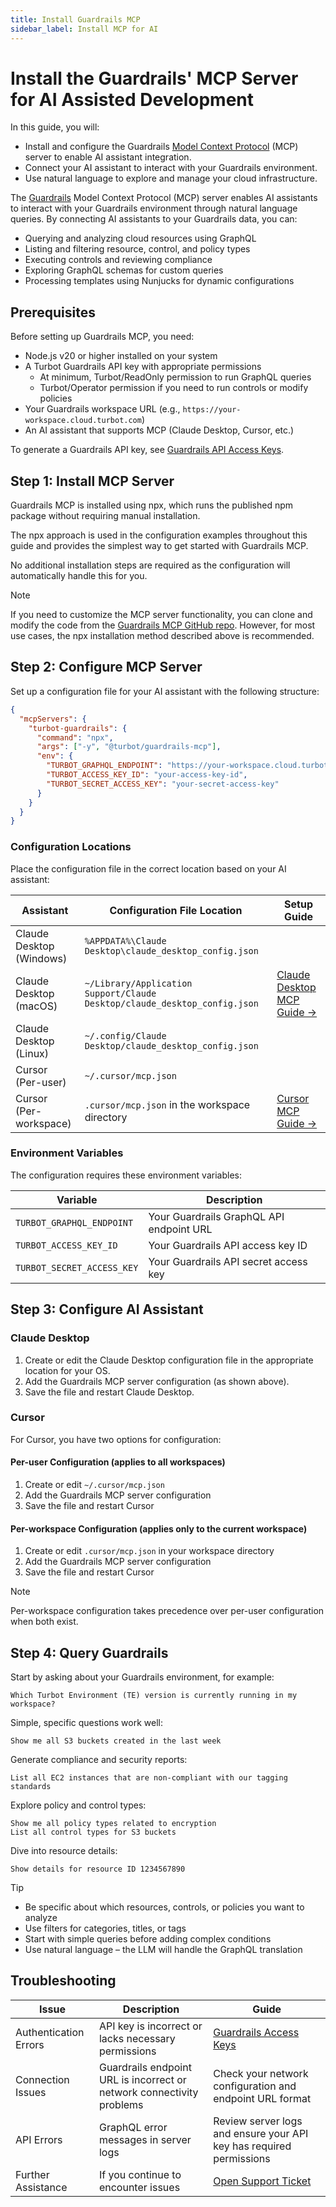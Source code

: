 ```yaml
---
title: Install Guardrails MCP
sidebar_label: Install MCP for AI
---
```


# Install the Guardrails' MCP Server for AI Assisted Development

In this guide, you will:

- Install and configure the Guardrails [Model Context Protocol](https://modelcontextprotocol.io) (MCP) server to enable AI assistant integration.
- Connect your AI assistant to interact with your Guardrails environment.
- Use natural language to explore and manage your cloud infrastructure.

The [Guardrails](https://turbot.com/guardrails) Model Context Protocol (MCP) server enables AI assistants to interact with your Guardrails environment through natural language queries. By connecting AI assistants to your Guardrails data, you can:

- Querying and analyzing cloud resources using GraphQL
- Listing and filtering resource, control, and policy types
- Executing controls and reviewing compliance
- Exploring GraphQL schemas for custom queries
- Processing templates using Nunjucks for dynamic configurations

## Prerequisites

Before setting up Guardrails MCP, you need:

- Node.js v20 or higher installed on your system
- A Turbot Guardrails API key with appropriate permissions
  - At minimum, Turbot/ReadOnly permission to run GraphQL queries
  - Turbot/Operator permission if you need to run controls or modify policies
- Your Guardrails workspace URL (e.g., `https://your-workspace.cloud.turbot.com`)
- An AI assistant that supports MCP (Claude Desktop, Cursor, etc.)

To generate a Guardrails API key, see [Guardrails API Access Keys](https://turbot.com/guardrails/docs/guides/using-guardrails/iam/access-keys#generate-a-new-guardrails-api-access-key).

## Step 1: Install MCP Server

Guardrails MCP is installed using npx, which runs the published npm package without requiring manual installation.

The npx approach is used in the configuration examples throughout this guide and provides the simplest way to get started with Guardrails MCP.

No additional installation steps are required as the configuration will automatically handle this for you.

> [!NOTE]
> If you need to customize the MCP server functionality, you can clone and modify the code from the [Guardrails MCP GitHub repo](https://github.com/turbot/guardrails-mcp). However, for most use cases, the npx installation method described above is recommended.

## Step 2: Configure MCP Server

Set up a configuration file for your AI assistant with the following structure:

```json
{
  "mcpServers": {
    "turbot-guardrails": {
      "command": "npx",
      "args": ["-y", "@turbot/guardrails-mcp"],
      "env": {
        "TURBOT_GRAPHQL_ENDPOINT": "https://your-workspace.cloud.turbot.com/api/latest/graphql",
        "TURBOT_ACCESS_KEY_ID": "your-access-key-id",
        "TURBOT_SECRET_ACCESS_KEY": "your-secret-access-key"
      }
    }
  }
}
```

### Configuration Locations

Place the configuration file in the correct location based on your AI assistant:

| Assistant                | Configuration File Location                                               | Setup Guide                                                                   |
| ------------------------ | ------------------------------------------------------------------------- | ----------------------------------------------------------------------------- |
| Claude Desktop (Windows) | `%APPDATA%\Claude Desktop\claude_desktop_config.json`                     |
| Claude Desktop (macOS)   | `~/Library/Application Support/Claude Desktop/claude_desktop_config.json` | [Claude Desktop MCP Guide →](https://modelcontextprotocol.io/quickstart/user) |
| Claude Desktop (Linux)   | `~/.config/Claude Desktop/claude_desktop_config.json`                     |
| Cursor (Per-user)        | `~/.cursor/mcp.json`                                                      |
| Cursor (Per-workspace)   | `.cursor/mcp.json` in the workspace directory                             | [Cursor MCP Guide →](https://docs.cursor.com/context/model-context-protocol)  |

### Environment Variables

The configuration requires these environment variables:

| Variable                   | Description                              |
| -------------------------- | ---------------------------------------- |
| `TURBOT_GRAPHQL_ENDPOINT`  | Your Guardrails GraphQL API endpoint URL |
| `TURBOT_ACCESS_KEY_ID`     | Your Guardrails API access key ID        |
| `TURBOT_SECRET_ACCESS_KEY` | Your Guardrails API secret access key    |

## Step 3: Configure AI Assistant

### Claude Desktop

1. Create or edit the Claude Desktop configuration file in the appropriate location for your OS.
2. Add the Guardrails MCP server configuration (as shown above).
3. Save the file and restart Claude Desktop.

### Cursor

For Cursor, you have two options for configuration:

#### Per-user Configuration (applies to all workspaces)

1. Create or edit `~/.cursor/mcp.json`
2. Add the Guardrails MCP server configuration
3. Save the file and restart Cursor

#### Per-workspace Configuration (applies only to the current workspace)

1. Create or edit `.cursor/mcp.json` in your workspace directory
2. Add the Guardrails MCP server configuration
3. Save the file and restart Cursor

> [!NOTE]
> Per-workspace configuration takes precedence over per-user configuration when both exist.

## Step 4: Query Guardrails

Start by asking about your Guardrails environment, for example:

```
Which Turbot Environment (TE) version is currently running in my workspace?
```

Simple, specific questions work well:

```
Show me all S3 buckets created in the last week
```

Generate compliance and security reports:

```
List all EC2 instances that are non-compliant with our tagging standards
```

Explore policy and control types:

```
Show me all policy types related to encryption
List all control types for S3 buckets
```

Dive into resource details:

```
Show details for resource ID 1234567890
```

> [!TIP]
> - Be specific about which resources, controls, or policies you want to analyze
> - Use filters for categories, titles, or tags
> - Start with simple queries before adding complex conditions
> - Use natural language – the LLM will handle the GraphQL translation

<!-- ## Next Steps

- Explore the [Turbot Guardrails documentation](https://turbot.com/guardrails/docs) for more information about Guardrails concepts
- Check out the [Guardrails Hub](https://hub.guardrails.turbot.com) for available policy packs
- Try the example prompts in the [Example Usage](#example-usage) section below -->

## Troubleshooting

| Issue                 | Description                                                           | Guide                                                                                                |
| --------------------- | --------------------------------------------------------------------- | ---------------------------------------------------------------------------------------------------- |
| Authentication Errors | API key is incorrect or lacks necessary permissions                   | [Guardrails Access Keys](https://turbot.com/guardrails/docs/guides/using-guardrails/iam/access-keys) |
| Connection Issues     | Guardrails endpoint URL is incorrect or network connectivity problems | Check your network configuration and endpoint URL format                                             |
| API Errors            | GraphQL error messages in server logs                                 | Review server logs and ensure your API key has required permissions                                  |
| Further Assistance    | If you continue to encounter issues                                   | [Open Support Ticket](https://support.turbot.com)                                                    |
